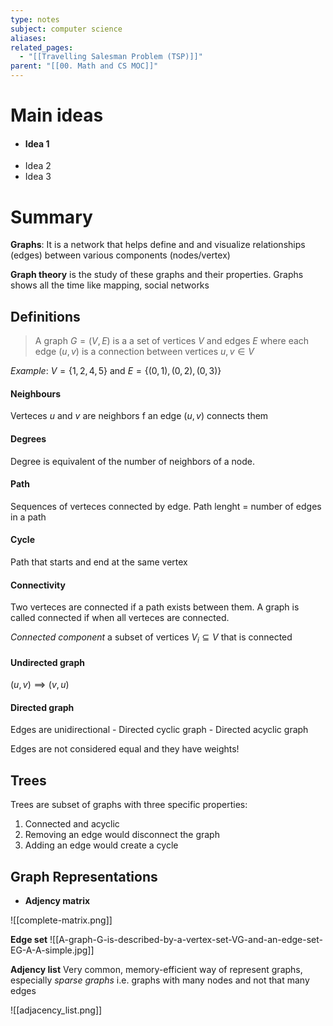 ```yaml
---
type: notes
subject: computer science
aliases: 
related_pages:
  - "[[Travelling Salesman Problem (TSP)]]"
parent: "[[00. Math and CS MOC]]"
---
```

# Main ideas
- #### Idea 1
- Idea 2
- Idea 3

# Summary
**Graphs**: It is a network that helps define and and visualize relationships (edges) between various components (nodes/vertex)

**Graph theory** is the study of these graphs and their properties. Graphs shows all the time like mapping, social networks

## Definitions

>  A graph $G = (V, E)$ is a a set of vertices $V$ and edges $E$ where each edge $(u, v)$ is a connection between vertices $u, v \in V$ 

*Example*: $V = \{1, 2, 4, 5 \}$ and $E = \{ (0, 1), (0, 2), (0, 3)\}$
#### **Neighbours**
Verteces $u$ and $v$ are neighbors f an edge $(u, v)$ connects them 
#### **Degrees**
Degree is equivalent of the number of neighbors of a node. 
#### **Path**
Sequences of verteces connected by edge. Path lenght = number of edges in a path
#### **Cycle**
Path that starts and end at the same vertex
#### **Connectivity**
Two verteces are connected if a path exists between them. A graph is called connected if when all verteces are connected.

*Connected component* a subset of vertices $V_i \subseteq V$ that is connected
#### **Undirected graph**
$(u, v) \implies (v, u)$
#### **Directed graph**
Edges are unidirectional
	- Directed cyclic graph
	- Directed acyclic graph

Edges are not considered equal and they have weights!
## Trees
Trees are subset of graphs with three specific properties:
1. Connected and acyclic
2. Removing an edge would disconnect the graph
3. Adding an edge would create a cycle
## Graph Representations
- **Adjency matrix**


![[complete-matrix.png]]

**Edge set**
![[A-graph-G-is-described-by-a-vertex-set-VG-and-an-edge-set-EG-A-A-simple.jpg]]

**Adjency list**
Very common, memory-efficient way of represent graphs, especially *sparse graphs* i.e. graphs with many nodes and not that many edges

![[adjacency_list.png]]

